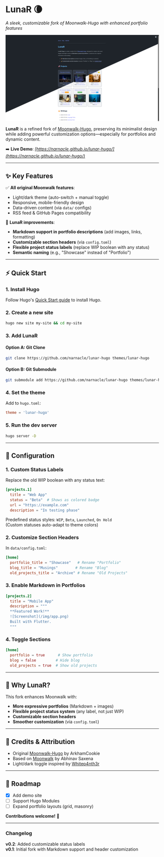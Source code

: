 # **LunaR** 🌘  

*A sleek, customizable fork of Moonwalk-Hugo with enhanced portfolio features*  

![LunaR-Hugo Preview](https://raw.githubusercontent.com/narnacle/lunar-hugo/refs/heads/main/images/tn.png)  

**LunaR** is a refined fork of [Moonwalk-Hugo](https://github.com/ArkhamCookie/moonwalk-hugo), preserving its minimalist design while adding powerful customization options—especially for portfolios and dynamic content.  

➡️ **Live Demo**: *[https://narnacle.github.io/lunar-hugo/](https://narnacle.github.io/lunar-hugo/)*  

---

## **✨ Key Features**  
✅ **All original Moonwalk features**:  
- Light/dark theme (auto-switch + manual toggle)  
- Responsive, mobile-friendly design  
- Data-driven content (via `data/` configs)  
- RSS feed & GitHub Pages compatibility  

🚀 **LunaR improvements**:  
- **Markdown support in portfolio descriptions** (add images, links, formatting)  
- **Customizable section headers** (via `config.toml`)  
- **Flexible project status labels** (replace WIP boolean with any status)  
- **Semantic naming** (e.g., "Showcase" instead of "Portfolio")  

---

## **⚡ Quick Start**  

### **1. Install Hugo**  
Follow Hugo's [Quick Start guide](https://gohugo.io/getting-started/quick-start/) to install Hugo.  

### **2. Create a new site**  
```sh
hugo new site my-site && cd my-site
```

### **3. Add LunaR**  
#### **Option A: Git Clone**  
```sh
git clone https://github.com/narnacle/lunar-hugo themes/lunar-hugo
```  
#### **Option B: Git Submodule**  
```sh
git submodule add https://github.com/narnacle/lunar-hugo themes/lunar-hugo
```  

### **4. Set the theme**  
Add to `hugo.toml`:  
```toml
theme = 'lunar-hugo'
```  

### **5. Run the dev server**  
```sh
hugo server -D
```  

---

## **🔧 Configuration**  

### **1. Custom Status Labels**  
Replace the old WIP boolean with any status text:  
```toml
[projects.1]
  title = "Web App"
  status = "Beta"  # Shows as colored badge
  url = "https://example.com"
  description = "In testing phase"
```

Predefined status styles: `WIP`, `Beta`, `Launched`, `On Hold`  
(Custom statuses auto-adapt to theme colors)

### **2. Customize Section Headers**  
In `data/config.toml`:  
```toml
[home]
  portfolio_title = "Showcase"   # Rename "Portfolio"
  blog_title = "Musings"        # Rename "Blog" 
  old_projects_title = "Archive" # Rename "Old Projects"
```  

### **3. Enable Markdown in Portfolios**  
```toml
[projects.2]
  title = "Mobile App"
  description = """
  **Featured Work!**  
  ![Screenshot](/img/app.png)  
  Built with Flutter.
  """
```

### **4. Toggle Sections**  
```toml
[home]
  portfolio = true      # Show portfolio
  blog = false         # Hide blog
  old_projects = true  # Show old projects
```  

---

## **🌌 Why LunaR?**  
This fork enhances Moonwalk with:  
- **More expressive portfolios** (Markdown + images)  
- **Flexible project status system** (any label, not just WIP)  
- **Customizable section headers**  
- **Smoother customization** (via `config.toml`)  

---

## **📜 Credits & Attribution**  
- Original [Moonwalk-Hugo](https://github.com/ArkhamCookie/moonwalk-hugo) by ArkhamCookie  
- Based on [Moonwalk](https://github.com/abhinavs/moonwalk) by Abhinav Saxena  
- Light/dark toggle inspired by [Whitep4nth3r](https://whitep4nth3r.com/)  

---

## **🚧 Roadmap**  
- [x] Add demo site  
- [ ] Support Hugo Modules  
- [ ] Expand portfolio layouts (grid, masonry)  

**Contributions welcome!** 🌟  

---

### Changelog  
**v0.2**: Added customizable status labels  
**v0.1**: Initial fork with Markdown support and header customization  